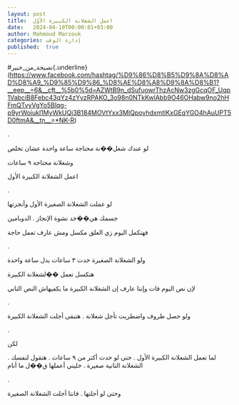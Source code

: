 ```yaml
---
layout: post
title:  اعمل الشغلانة الكبيرة الأوّل
date:   2024-04-10T00:00:01+03:00
author: Mahmoud Marzouk
categories: إدارة الوقت
published:  true
---
```

\#نصيحة_من_خبير{.underline}(https://www.facebook.com/hashtag/%D9%86%D8%B5%D9%8A%D8%AD%D8%A9_%D9%85%D9%86_%D8%AE%D8%A8%D9%8A%D8%B1?__eep__=6&__cft__%5b0%5d=AZWtB9n_dSufuowrThzAcNw3zgGcqOF_Uqp1VabciB8Febc43qYz4zYvzRPAKO_3o98n0NTkKwlAbb9O46OHabw9no2hHFmQTvyVgYo5Blqg-p9yrWoiukl1MyWkUQj3B184MOVtYxx3MIQpovhdxmtlKxGEqYGO4hAuUPT5D0ftmA&__tn__=*NK-R)

.

لو عندك شغل��نة محتاجة ساعة واحدة عشان تخلص

وشغلانة محتاجة ٩ ساعات

اعمل الشغلانة الكبيرة الأول

.

لو عملت الشغلانة الصغيرة الأول وأنجزتها

جسمك هي��خد نشوة الإنجاز . الدوبامين

فهتكمل اليوم زي العلق مكسل ومش عارف تعمل حاجة

.

ولو الشغلانة الصغيرة خدت ٣ ساعات بدل ساعة واحدة

هتكسل تعمل ��لشغلانة الكبيرة

لإن نص اليوم فات وإنتا عارف إن الشغلانة الكبيرة ما يكفيهاش النص
التاني

.

ولو حصل ظروف واضطريت تأجل شغلانة . هتبقى أجلت الشغلانة
الكبيرة

.

لكن

لما تعمل الشغلانة الكبيرة الأول . حتى لو خدت أكتر من ٩ ساعات . هتقول
لنفسك . الشغلانة التانية صغيرة . خليني أعملها ق��ل ما أنام

.

وحتى لو أجلتها . فانتا أجلت الشغلانة الصغيرة

